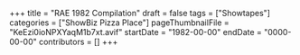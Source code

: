 +++
title = "RAE 1982 Compilation"
draft = false
tags = ["Showtapes"]
categories = ["ShowBiz Pizza Place"]
pageThumbnailFile = "KeEzi0ioNPXYaqM1b7xt.avif"
startDate = "1982-00-00"
endDate = "0000-00-00"
contributors = []
+++
